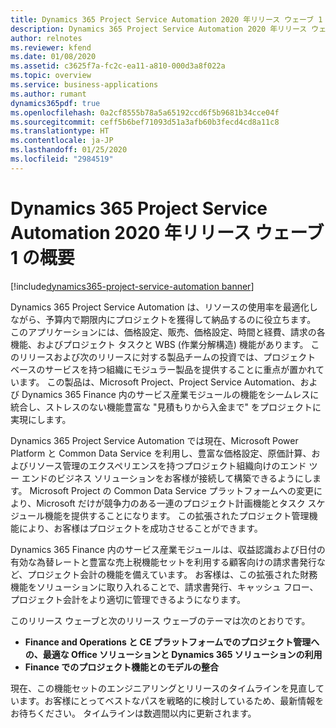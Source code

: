 ```yaml
---
title: Dynamics 365 Project Service Automation 2020 年リリース ウェーブ 1 の概要
description: Dynamics 365 Project Service Automation 2020 年リリース ウェーブ 1 の概要
author: relnotes
ms.reviewer: kfend
ms.date: 01/08/2020
ms.assetid: c3625f7a-fc2c-ea11-a810-000d3a8f022a
ms.topic: overview
ms.service: business-applications
ms.author: rumant
dynamics365pdf: true
ms.openlocfilehash: 0a2cf8555b78a5a65192ccd6f5b9681b34cce04f
ms.sourcegitcommit: ceff5b6bef71093d51a3afb60b3fecd4cd8a11c8
ms.translationtype: HT
ms.contentlocale: ja-JP
ms.lasthandoff: 01/25/2020
ms.locfileid: "2984519"
---
```

# <a name="overview-of-dynamics-365-project-service-automation-2020-release-wave-1"></a>Dynamics 365 Project Service Automation 2020 年リリース ウェーブ 1 の概要
[!include[dynamics365-project-service-automation banner](../includes/dynamics365-project-service-automation.md)]

<!--overview start-->
Dynamics 365 Project Service Automation は、リソースの使用率を最適化しながら、予算内で期限内にプロジェクトを獲得して納品するのに役立ちます。 このアプリケーションには、価格設定、販売、価格設定、時間と経費、請求の各機能、およびプロジェクト タスクと WBS (作業分解構造) 機能があります。 このリリースおよび次のリリースに対する製品チームの投資では、プロジェクト ベースのサービスを持つ組織にモジュラー製品を提供することに重点が置かれています。 この製品は、Microsoft Project、Project Service Automation、および Dynamics 365 Finance 内のサービス産業モジュールの機能をシームレスに統合し、ストレスのない機能豊富な "見積もりから入金まで" をプロジェクトに実現にします。

Dynamics 365 Project Service Automation では現在、Microsoft Power Platform と Common Data Service を利用し、豊富な価格設定、原価計算、およびリソース管理のエクスペリエンスを持つプロジェクト組織向けのエンド ツー エンドのビジネス ソリューションをお客様が接続して構築できるようにします。 Microsoft Project の Common Data Service プラットフォームへの変更により、Microsoft だけが競争力のある一連のプロジェクト計画機能とタスク スケジュール機能を提供することになります。 この拡張されたプロジェクト管理機能により、お客様はプロジェクトを成功させることができます。 

Dynamics 365 Finance 内のサービス産業モジュールは、収益認識および日付の有効な為替レートと豊富な売上税機能セットを利用する顧客向けの請求書発行など、プロジェクト会計の機能を備えています。 お客様は、この拡張された財務機能をソリューションに取り入れることで、請求書発行、キャッシュ フロー、プロジェクト会計をより適切に管理できるようになります。

このリリース ウェーブと次のリリース ウェーブのテーマは次のとおりです。

- **Finance and Operations と CE プラットフォームでのプロジェクト管理への、最適な Office ソリューションと Dynamics 365 ソリューションの利用**
- **Finance でのプロジェクト機能とのモデルの整合**

現在、この機能セットのエンジニアリングとリリースのタイムラインを見直しています。お客様にとってベストなパスを戦略的に検討しているため、最新情報をお待ちください。 タイムラインは数週間以内に更新されます。 

<!--overview end-->